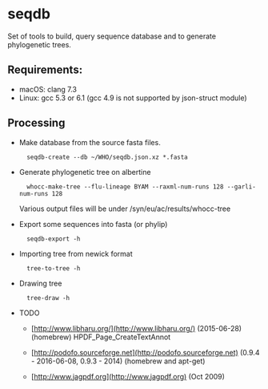 # seqdb
Set of tools to build, query sequence database and to generate phylogenetic trees.

## Requirements:

- macOS: clang 7.3
- Linux: gcc 5.3 or 6.1 (gcc 4.9 is not supported by json-struct module)

## Processing

- Make database from the source fasta files.

        seqdb-create --db ~/WHO/seqdb.json.xz *.fasta

- Generate phylogenetic tree on albertine

        whocc-make-tree --flu-lineage BYAM --raxml-num-runs 128 --garli-num-runs 128
  Various output files will be under /syn/eu/ac/results/whocc-tree


- Export some sequences into fasta (or phylip)

        seqdb-export -h

- Importing tree from newick format

        tree-to-tree -h

- Drawing tree

        tree-draw -h

- TODO

    + [http://www.libharu.org/](http://www.libharu.org/) (2015-06-28) (homebrew)
      HPDF\_Page\_CreateTextAnnot
    + [http://podofo.sourceforge.net](http://podofo.sourceforge.net) (0.9.4 - 2016-06-08, 0.9.3 - 2014)
      (homebrew and apt-get)

    + [http://www.jagpdf.org](http://www.jagpdf.org) (Oct 2009)
